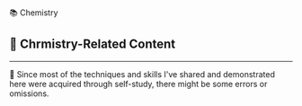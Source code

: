 📚 Chemistry

## 🔗 Chrmistry-Related Content

---

📍 Since most of the techniques and skills I've shared and demonstrated here were acquired through self-study, there might be some errors or omissions.
